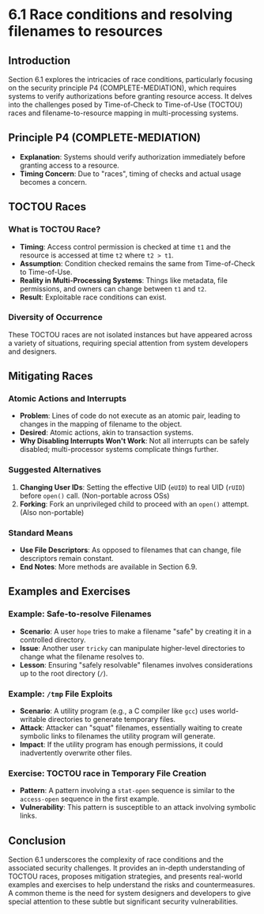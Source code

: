 # 6.1 Race conditions and resolving filenames to resources

## Introduction

Section 6.1 explores the intricacies of race conditions, particularly focusing on the security principle P4 (COMPLETE-MEDIATION), which requires systems to verify authorizations before granting resource access. It delves into the challenges posed by Time-of-Check to Time-of-Use (TOCTOU) races and filename-to-resource mapping in multi-processing systems.

## Principle P4 (COMPLETE-MEDIATION)

- **Explanation**: Systems should verify authorization immediately before granting access to a resource.
- **Timing Concern**: Due to "races", timing of checks and actual usage becomes a concern.

## TOCTOU Races

### What is TOCTOU Race?

- **Timing**: Access control permission is checked at time `t1` and the resource is accessed at time `t2` where `t2 > t1`.
- **Assumption**: Condition checked remains the same from Time-of-Check to Time-of-Use.
- **Reality in Multi-Processing Systems**: Things like metadata, file permissions, and owners can change between `t1` and `t2`.
- **Result**: Exploitable race conditions can exist.

### Diversity of Occurrence

These TOCTOU races are not isolated instances but have appeared across a variety of situations, requiring special attention from system developers and designers.

## Mitigating Races

### Atomic Actions and Interrupts

- **Problem**: Lines of code do not execute as an atomic pair, leading to changes in the mapping of filename to the object.
- **Desired**: Atomic actions, akin to transaction systems.
- **Why Disabling Interrupts Won't Work**: Not all interrupts can be safely disabled; multi-processor systems complicate things further.

### Suggested Alternatives

1. **Changing User IDs**: Setting the effective UID (`eUID`) to real UID (`rUID`) before `open()` call. (Non-portable across OSs)
2. **Forking**: Fork an unprivileged child to proceed with an `open()` attempt. (Also non-portable)

### Standard Means

- **Use File Descriptors**: As opposed to filenames that can change, file descriptors remain constant.
- **End Notes**: More methods are available in Section 6.9.

## Examples and Exercises

### Example: Safe-to-resolve Filenames

- **Scenario**: A user `hope` tries to make a filename "safe" by creating it in a controlled directory.
- **Issue**: Another user `tricky` can manipulate higher-level directories to change what the filename resolves to.
- **Lesson**: Ensuring "safely resolvable" filenames involves considerations up to the root directory (`/`).

### Example: `/tmp` File Exploits

- **Scenario**: A utility program (e.g., a C compiler like `gcc`) uses world-writable directories to generate temporary files.
- **Attack**: Attacker can "squat" filenames, essentially waiting to create symbolic links to filenames the utility program will generate.
- **Impact**: If the utility program has enough permissions, it could inadvertently overwrite other files.

### Exercise: TOCTOU race in Temporary File Creation

- **Pattern**: A pattern involving a `stat-open` sequence is similar to the `access-open` sequence in the first example.
- **Vulnerability**: This pattern is susceptible to an attack involving symbolic links.

## Conclusion

Section 6.1 underscores the complexity of race conditions and the associated security challenges. It provides an in-depth understanding of TOCTOU races, proposes mitigation strategies, and presents real-world examples and exercises to help understand the risks and countermeasures. A common theme is the need for system designers and developers to give special attention to these subtle but significant security vulnerabilities.
